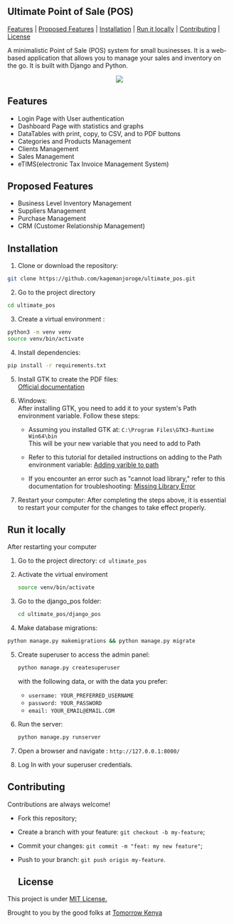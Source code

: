 ## Ultimate Point of Sale (POS)

<div>
   <a href="#features">Features</a>
   <span> | </span>
   <a href="#proposed-features">Proposed Features</a>
   <span> | </span>
   <a href="#installation">Installation</a>
   <span> | </span>
   <a href="#run-it-locally">Run it locally</a>
   <span> | </span>
   <a href="#contributing">Contributing</a>
   <span> | </span>
   <a href="#license">License</a>

</div>

A minimalistic Point of Sale (POS) system for small businesses. It is a web-based application that allows you to manage your sales and inventory on the go. It is built with Django and Python.

<p align="center">
  <img src="https://posapp.linksengineering.net/assets/images/logo-seegreen.png">
</p>
<!--  contents row and cols similar to bootstrap-->

## Features

- Login Page with User authentication
- Dashboard Page with statistics and graphs
- DataTables with print, copy, to CSV, and to PDF buttons
- Categories and Products Management
- Clients Management
- Sales Management
- eTIMS(electronic Tax Invoice Management System)

## Proposed Features

- Business Level Inventory Management
- Suppliers Management
- Purchase Management
- CRM (Customer Relationship Management)

## Installation

1. Clone or download the repository:

```bash
git clone https://github.com/kagemanjoroge/ultimate_pos.git
```

2. Go to the project directory

```bash
cd ultimate_pos
```

3. Create a virtual environment :

```bash
python3 -m venv venv
source venv/bin/activate
```

4. Install dependencies:

```bash
pip install -r requirements.txt
```

5. Install GTK to create the PDF files:  
   [Official documentation](https://doc.courtbouillon.org/weasyprint/stable/first_steps.html#installation)

6. Windows:  
   After installing GTK, you need to add it to your system's Path environment variable. Follow these steps:

   - Assuming you installed GTK at:
     `C:\Program Files\GTK3-Runtime Win64\bin`  
     This will be your new variable that you need to add to Path
   - Refer to this tutorial for detailed instructions on adding to the Path environment variable:
     [Adding varible to path](https://helpdeskgeek.com/windows-10/add-windows-path-environment-variable/)

   - If you encounter an error such as "cannot load library," refer to this documentation for troubleshooting:
     [Missing Library Error](https://doc.courtbouillon.org/weasyprint/stable/first_steps.html#missing-library)

7. Restart your computer: After completing the steps above, it is essential to restart your computer for the changes to take effect properly.

## Run it locally

After restarting your computer

1. Go to the project directory: `cd ultimate_pos`

2. Activate the virtual enviroment

   ```bash
   source venv/bin/activate
   ```

3. Go to the django_pos folder:

   ```bash
   cd ultimate_pos/django_pos
   ```

4. Make database migrations:

```bash
python manage.py makemigrations && python manage.py migrate
```

5. Create superuser to access the admin panel:

   ```bash
   python manage.py createsuperuser
   ```

   with the following data, or with the data you prefer:

   - `username: YOUR_PREFERRED_USERNAME`
   - `password: YOUR_PASSWORD`
   - `email: YOUR_EMAIL@EMAIL.COM`

6. Run the server:

   ```bash
   python manage.py runserver
   ```

7. Open a browser and navigate : `http://127.0.0.1:8000/`

8. Log In with your superuser credentials.

## Contributing

Contributions are always welcome!

- Fork this repository;

- Create a branch with your feature: `git checkout -b my-feature`;

- Commit your changes: `git commit -m "feat: my new feature"`;

- Push to your branch: `git push origin my-feature`.

  ## License

This project is under [MIT License.](https://choosealicense.com/licenses/mit/)

Brought to you by the good folks at [Tomorrow Kenya](https://tomorrow.co.ke)

